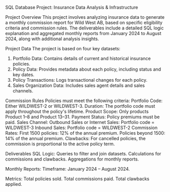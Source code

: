 SQL Database Project: Insurance Data Analysis & Infrastructure

Project Overview
This project involves analyzing insurance data to generate a monthly commission report for Wild West AB, 
based on specific eligibility criteria and commission rules. The deliverables include a detailed SQL logic explanation and 
aggregated monthly reports from January 2024 to August 2024, along with additional analysis insights.


Project Data
The project is based on four key datasets:

1. Portfolio Data: Contains details of current and historical insurance policies.
2. Policy Data: Provides metadata about each policy, including status and key dates.
3. Policy Transactions: Logs transactional changes for each policy.
4. Sales Organization Data: Includes sales agent details and sales channels.


Commission Rules
Policies must meet the following criteria:
Portfolio Code: Either WILDWEST-2 or WILDWEST-3.
Duration: The portfolio code must apply throughout the policy's lifetime.
Product Scope: Only products Product 1–8 and Product 13–31.
Payment Status: Policy premiums must be paid.
Sales Channel:
Outbound Sales or Internet Sales: Portfolio code = WILDWEST-3
Inbound Sales: Portfolio code = WILDWEST-2
Commission Rates:
First 1500 policies: 12% of the annual premium.
Policies beyond 1500: 14% of the annual premium.
Clawbacks:
For cancelled policies, the commission is proportional to the active policy term.


Deliverables
SQL Logic:
Queries to filter and join datasets.
Calculations for commissions and clawbacks.
Aggregations for monthly reports.

Monthly Reports:
Timeframe: January 2024 – August 2024.

Metrics:
Total policies sold.
Total commissions paid.
Total clawbacks applied.
